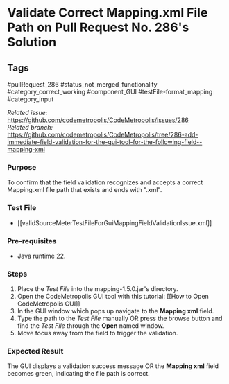 # Validate Correct Mapping.xml File Path on Pull Request No. 286's Solution

## Tags
#pullRequest_286 #status_not_merged_functionality #category_correct_working #component_GUI #testFile-format_mapping #category_input

_Related issue:_ https://github.com/codemetropolis/CodeMetropolis/issues/286 <br>
_Related branch:_ https://github.com/codemetropolis/CodeMetropolis/tree/286-add-immediate-field-validation-for-the-gui-tool-for-the-following-field--mapping-xml

### Purpose
To confirm that the field validation recognizes and accepts a correct Mapping.xml file path that exists and ends with ".xml".

### Test File
- [[validSourceMeterTestFileForGuiMappingFieldValidationIssue.xml]]

### Pre-requisites
- Java runtime 22.

### Steps
1. Place the *Test File* into the mapping-1.5.0.jar's directory.
2. Open the CodeMetropolis GUI tool with this tutorial: [[How to Open CodeMetropolis GUI]]
3. In the GUI window which pops up navigate to the **Mapping xml** field. 
4. Type the path to the *Test File* manually OR press the browse button and find the *Test File* through the **Open** named window.
5. Move focus away from the field to trigger the validation.

### Expected Result
The GUI displays a validation success message OR the **Mapping xml** field becomes green, indicating the file path is correct.